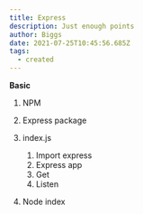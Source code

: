 ```yaml
---
title: Express
description: Just enough points
author: Biggs
date: 2021-07-25T10:45:56.685Z
tags:
  - created
---
```

**Basic**

1. NPM
2. Express package
3. index.js

   1. Import express
   2. Express app
   3. Get
   4. Listen
4. Node index